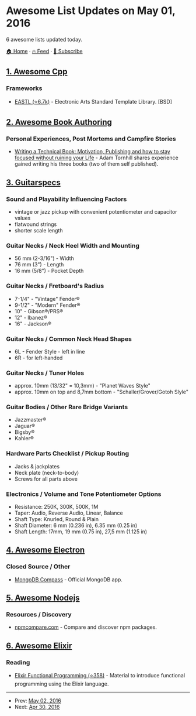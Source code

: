 # Awesome List Updates on May 01, 2016

6 awesome lists updated today.

[🏠 Home](/README.md) · [🔥 Feed](https://test.trackawesomelist.com/feed.xml) · [📮 Subscribe](https://trackawesomelist.us17.list-manage.com/subscribe?u=d2f0117aa829c83a63ec63c2f&id=36a103854c)



## [1. Awesome Cpp](/content/fffaraz/awesome-cpp/README.md)

### Frameworks

*   [EASTL (⭐6.7k)](https://github.com/electronicarts/EASTL) - Electronic Arts Standard Template Library. \[BSD]

## [2. Awesome Book Authoring](/content/TalAter/awesome-book-authoring/README.md)

### Personal Experiences, Post Mortems and Campfire Stories

*   [Writing a Technical Book: Motivation, Publishing and how to stay focused without ruining your Life](http://www.adamtornhill.com/articles/writingbook/writingtechbook.htm) - Adam Tornhill shares experience gained writing his three books (two of them self published).

## [3. Guitarspecs](/content/gitfrage/guitarspecs/README.md)

### Sound and Playability Influencing Factors

*   vintage or jazz pickup with convenient po­ten­tiomet­er and capacitor values
*   flatwound strings
*   shorter scale length

### Guitar Necks / Neck Heel Width and Mounting

*   56 mm (2-3/16") - Width
*   76 mm (3") - Length
*   16 mm (5/8") - Pocket Depth

### Guitar Necks / Fretboard's Radius

*   7-1/4"  - "Vintage" Fender®
*   9-1/2" - "Modern" Fender®
*   10" - Gibson®/PRS®
*   12" - Ibanez®
*   16" - Jackson®

### Guitar Necks / Common Neck Head Shapes

*   6L  - Fender Style - left in line
*   6R - for left-handed

### Guitar Necks / Tuner Holes

*   approx. 10mm  (13/32" = 10,3mm) - "Planet Waves Style"
*   approx. 10mm on top and 8,7mm bottom -  "Schaller/Grover/Gotoh Slyle"

### Guitar Bodies / Other Rare Bridge Variants

*   Jazzmaster®
*   Jaguar®
*   Bigsby®
*   Kahler®

### Hardware Parts Checklist / Pickup Routing

*   Jacks & jackplates
*   Neck plate (neck-to-body)
*   Screws for all parts above

### Electronics / Volume and Tone Potentiometer Options

*   Resistance: 250K, 300K, 500K, 1M
*   Taper: Audio, Reverse Audio, Linear, Balance
*   Shaft Type: Knurled, Round & Plain
*   Shaft Diameter: 6 mm (0.236 in), 6.35 mm (0.25 in)
*   Shaft Length:  17mm, 19 mm (0.75 in), 27,5 mm (1.125 in)

## [4. Awesome Electron](/content/sindresorhus/awesome-electron/README.md)

### Closed Source / Other

*   [MongoDB Compass](https://www.mongodb.com/products/compass) - Official MongoDB app.

## [5. Awesome Nodejs](/content/sindresorhus/awesome-nodejs/README.md)

### Resources / Discovery

*   [npmcompare.com](https://npmcompare.com) - Compare and discover npm packages.

## [6. Awesome Elixir](/content/h4cc/awesome-elixir/README.md)

### Reading

*   [Elixir Functional Programming (⭐358)](https://github.com/kblake/functional-programming) - Material to introduce functional programming using the Elixir language.

---

- Prev: [May 02, 2016](/content/2016/05/02/README.md)
- Next: [Apr 30, 2016](/content/2016/04/30/README.md)